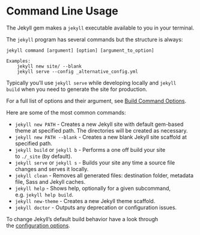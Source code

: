 # Command Line Usage

The Jekyll gem makes a `jekyll` executable available to you in your terminal.

The `jekyll` program has several commands but the structure is always:

```
jekyll command [argument] [option] [argument_to_option]

Examples:
    jekyll new site/ --blank
    jekyll serve --config _alternative_config.yml
```

Typically you’ll use `jekyll serve` while developing locally and `jekyll build` when you need to generate the site for production.

For a full list of options and their argument, see [Build Command Options](https://jekyllrb.com/docs/configuration/options/#build-command-options).

Here are some of the most common commands:

- `jekyll new PATH` - Creates a new Jekyll site with default gem-based theme at specified path. The directories will be created as necessary.
- `jekyll new PATH --blank` - Creates a new blank Jekyll site scaffold at specified path.
- `jekyll build` or `jekyll b` - Performs a one off build your site to `./_site` (by default).
- `jekyll serve` or `jekyll s` - Builds your site any time a source file changes and serves it locally.
- `jekyll clean` - Removes all generated files: destination folder, metadata file, Sass and Jekyll caches.
- `jekyll help` - Shows help, optionally for a given subcommand, e.g. `jekyll help build`.
- `jekyll new-theme` - Creates a new Jekyll theme scaffold.
- `jekyll doctor` - Outputs any deprecation or configuration issues.

To change Jekyll’s default build behavior have a look through the [configuration options](https://jekyllrb.com/docs/configuration/).